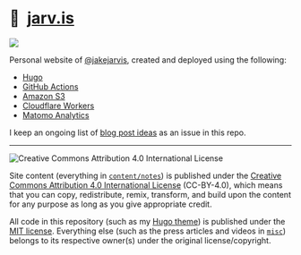 # 🏡&nbsp; [jarv.is](https://jarv.is/)

![](https://github.com/jakejarvis/jarv.is/workflows/Deploy/badge.svg)

Personal website of [@jakejarvis](https://github.com/jakejarvis), created and deployed using the following:

- [Hugo](https://github.com/gohugoio/hugo)
- [GitHub Actions](.github/workflows/deploy.yml)
- [Amazon S3](https://aws.amazon.com/s3/)
- [Cloudflare Workers](worker.js)
- [Matomo Analytics](https://matomo.org/)

I keep an ongoing list of [blog post ideas](https://github.com/jakejarvis/jarv.is/issues/1) as an issue in this repo.

---

![Creative Commons Attribution 4.0 International License](https://github.com/creativecommons/cc-cert-core/blob/master/images/cc-by-88x31.png "CC BY")

Site content (everything in [`content/notes`](content/notes/)) is published under the [Creative Commons Attribution 4.0 International License](LICENSE.md) (CC-BY-4.0), which means that you can copy, redistribute, remix, transform, and build upon the content for any purpose as long as you give appropriate credit.

All code in this repository (such as my [Hugo theme](layouts/)) is published under the [MIT license](https://opensource.org/licenses/MIT). Everything else (such as the press articles and videos in [`misc`](misc/)) belongs to its respective owner(s) under the original license/copyright.
